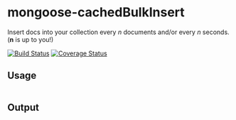 # mongoose-cachedBulkInsert
Insert docs into your collection every *n* documents and/or every *n* seconds. (**n** is up to you!)

[![Build Status](https://travis-ci.org/lineus/mongoose-cachedBulkInsert.svg?branch=master)](https://travis-ci.org/lineus/mongoose-cachedBulkInsert)
[![Coverage Status](https://coveralls.io/repos/github/lineus/mongoose-cachedBulkInsert/badge.svg?branch=master)](https://coveralls.io/github/lineus/mongoose-cachedBulkInsert?branch=master)

## Usage

```js
```
## Output
```
```